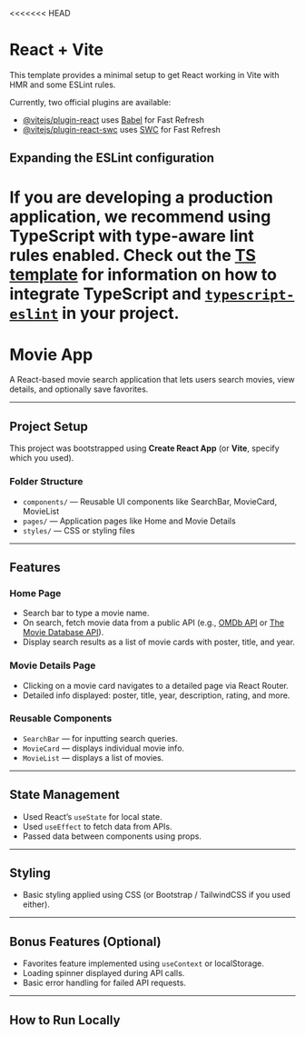 <<<<<<< HEAD
# React + Vite

This template provides a minimal setup to get React working in Vite with HMR and some ESLint rules.

Currently, two official plugins are available:

- [@vitejs/plugin-react](https://github.com/vitejs/vite-plugin-react/blob/main/packages/plugin-react) uses [Babel](https://babeljs.io/) for Fast Refresh
- [@vitejs/plugin-react-swc](https://github.com/vitejs/vite-plugin-react/blob/main/packages/plugin-react-swc) uses [SWC](https://swc.rs/) for Fast Refresh

## Expanding the ESLint configuration

If you are developing a production application, we recommend using TypeScript with type-aware lint rules enabled. Check out the [TS template](https://github.com/vitejs/vite/tree/main/packages/create-vite/template-react-ts) for information on how to integrate TypeScript and [`typescript-eslint`](https://typescript-eslint.io) in your project.
=======
# Movie App

A React-based movie search application that lets users search movies, view details, and optionally save favorites.

---

## Project Setup

This project was bootstrapped using **Create React App** (or **Vite**, specify which you used).

### Folder Structure
- `components/` — Reusable UI components like SearchBar, MovieCard, MovieList
- `pages/` — Application pages like Home and Movie Details
- `styles/` — CSS or styling files

---

## Features

### Home Page
- Search bar to type a movie name.
- On search, fetch movie data from a public API (e.g., [OMDb API](http://www.omdbapi.com/) or [The Movie Database API](https://www.themoviedb.org/)).
- Display search results as a list of movie cards with poster, title, and year.

### Movie Details Page
- Clicking on a movie card navigates to a detailed page via React Router.
- Detailed info displayed: poster, title, year, description, rating, and more.

### Reusable Components
- `SearchBar` — for inputting search queries.
- `MovieCard` — displays individual movie info.
- `MovieList` — displays a list of movies.

---

## State Management

- Used React’s `useState` for local state.
- Used `useEffect` to fetch data from APIs.
- Passed data between components using props.

---

## Styling

- Basic styling applied using CSS (or Bootstrap / TailwindCSS if you used either).

---

## Bonus Features (Optional)
- Favorites feature implemented using `useContext` or localStorage.
- Loading spinner displayed during API calls.
- Basic error handling for failed API requests.

---

## How to Run Locally
